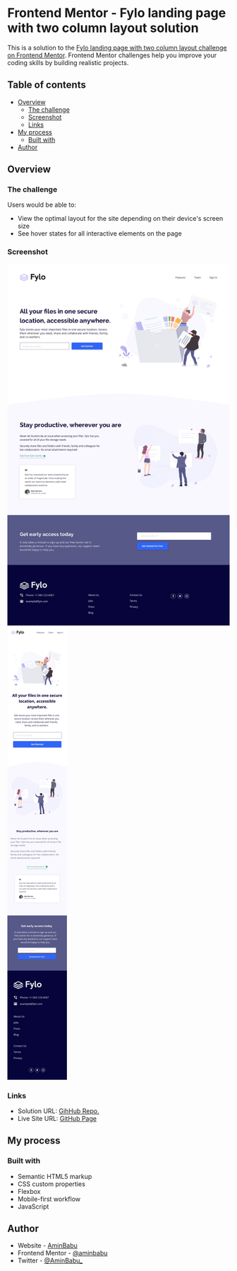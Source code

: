 # Frontend Mentor - Fylo landing page with two column layout solution

This is a solution to the [Fylo landing page with two column layout challenge on Frontend Mentor](https://www.frontendmentor.io/challenges/fylo-landing-page-with-two-column-layout-5ca5ef041e82137ec91a50f5). Frontend Mentor challenges help you improve your coding skills by building realistic projects.

## Table of contents

- [Overview](#overview)
  - [The challenge](#the-challenge)
  - [Screenshot](#screenshot)
  - [Links](#links)
- [My process](#my-process)
  - [Built with](#built-with)
- [Author](#author)

## Overview

### The challenge

Users would be able to:

- View the optimal layout for the site depending on their device's screen size
- See hover states for all interactive elements on the page

### Screenshot

![Desktop Preview](./design/desktop-design.jpg)
![Mobile Preview](./design/mobile-design.jpg)

### Links

- Solution URL: [GihHub Repo.](https://github.com/aminbabu/FrontendMentorChallenges/tree/master/pages/fylo-landing-page-with-two-column-layout)
- Live Site URL: [GitHub Page](https://aminbabu.github.io/FrontendMentorChallenges/pages/fylo-landing-page-with-two-column-layout)

## My process

### Built with

- Semantic HTML5 markup
- CSS custom properties
- Flexbox
- Mobile-first workflow
- JavaScript

## Author

- Website - [AminBabu](#)
- Frontend Mentor - [@aminbabu](https://www.frontendmentor.io/profile/aminbabu)
- Twitter - [@AminBabu_](https://www.twitter.com/AminBabu_)
